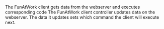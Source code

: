 The FunAtWork client gets data from the webserver and executes corresponding code
The FunAtWork client controller updates data on the webserver. The data it updates sets which command the client will execute next.
